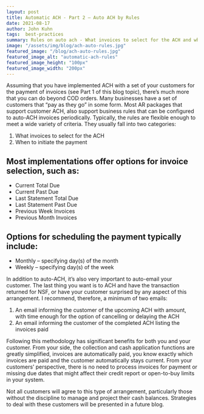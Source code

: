 ```yaml
---
layout: post
title: Automatic ACH - Part 2 – Auto ACH by Rules
date: 2021-08-17
author: John Kuhn
tags:  best-practices
summary: Rules on auto ach - What invoices to select for the ACH and when to initiate the payment
image: "/assets/img/blog/ach-auto-rules.jpg"
featured_image: "/blog/ach-auto-rules.jpg"
featured_image_alt: "automatic-ach-rules"
featured_image_height: "100px"
featured_image_width: "200px"
---
```


Assuming that you have implemented ACH with a set of your customers for the payment of invoices (see Part 1 of this blog topic), there’s much more that you can do beyond COD orders.  Many businesses have a set of customers that “pay as they go” in some form.  Most AR packages that support customer ACH, also support business rules that can be configured to auto-ACH invoices periodically.  Typically, the rules are flexible enough to meet a wide variety of criteria.  They usually fall into two categories:

1. What invoices to select for the ACH 
2. When to initiate the payment

## Most implementations offer options for invoice selection, such as:

- Current Total Due
- Current Past Due
- Last Statement Total Due
- Last Statement Past Due
- Previous Week Invoices
- Previous Month Invoices

## Options for scheduling the payment typically include:

- Monthly – specifying day(s) of the month
- Weekly – specifying day(s) of the week

In addition to auto-ACH, it’s also very important to auto-email your customer.  The last thing you want is to ACH and have the transaction returned for NSF, or have your customer surprised by any aspect of this arrangement.  I recommend, therefore, a minimum of two emails:

1. An email informing the customer of the upcoming ACH with amount, with time enough for the option of cancelling or delaying the ACH
2. An email informing the customer of the completed ACH listing the invoices paid

Following this methodology has significant benefits for both you and your customer.  From your side, the collection and cash application functions are greatly simplified, invoices are automatically paid, you know exactly which invoices are paid and the customer automatically stays current.  From your customers’ perspective, there is no need to process invoices for payment or missing due dates that might affect their credit report or open-to-buy limits in your system.

Not all customers will agree to this type of arrangement, particularly those without the discipline to manage and project their cash balances.   Strategies to deal with these customers will be presented in a future blog.